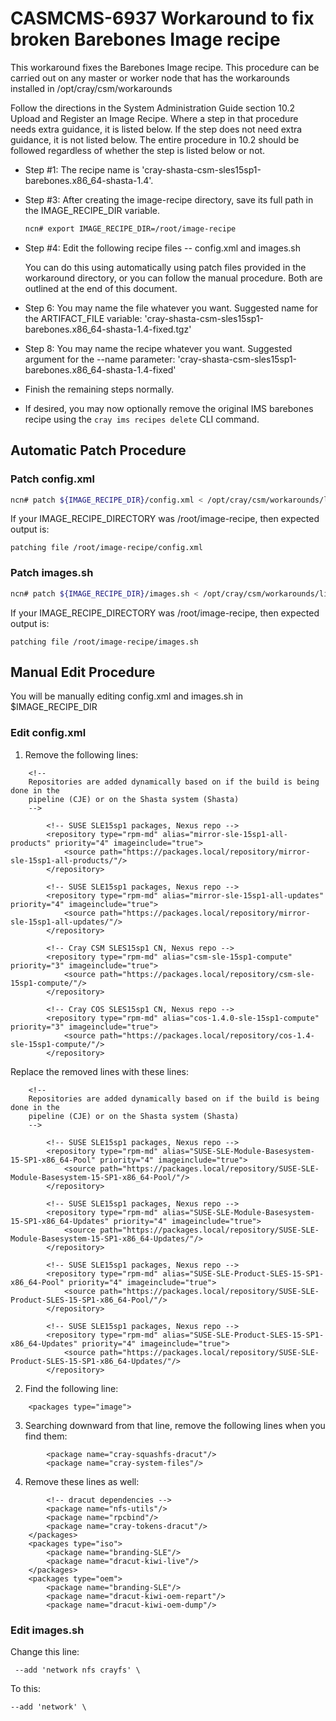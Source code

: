 # CASMCMS-6937 Workaround to fix broken Barebones Image recipe

This workaround fixes the Barebones Image recipe. This procedure can be carried out on any
master or worker node that has the workarounds installed in /opt/cray/csm/workarounds

Follow the directions in the System Administration Guide section 10.2 Upload and Register an Image Recipe.
Where a step in that procedure needs extra guidance, it is listed below. If the step does not need extra
guidance, it is not listed below. The entire procedure in 10.2 should be followed regardless of whether
the step is listed below or not.

* Step #1: The recipe name is 'cray-shasta-csm-sles15sp1-barebones.x86_64-shasta-1.4'.

* Step #3: After creating the image-recipe directory, save its full path in the IMAGE_RECIPE_DIR variable.
    ```bash
    ncn# export IMAGE_RECIPE_DIR=/root/image-recipe
    ```

* Step #4: Edit the following recipe files -- config.xml and images.sh

    You can do this using automatically using patch files provided in the workaround directory, or you can follow
    the manual procedure. Both are outlined at the end of this document.

* Step 6: You may name the file whatever you want. Suggested name for the ARTIFACT_FILE variable: 'cray-shasta-csm-sles15sp1-barebones.x86_64-shasta-1.4-fixed.tgz'

* Step 8: You may name the recipe whatever you want. Suggested argument for the --name parameter: 'cray-shasta-csm-sles15sp1-barebones.x86_64-shasta-1.4-fixed'

* Finish the remaining steps normally.

* If desired, you may now optionally remove the original IMS barebones recipe using the `cray ims recipes delete` CLI command.

## Automatic Patch Procedure

### Patch config.xml

```bash
ncn# patch ${IMAGE_RECIPE_DIR}/config.xml < /opt/cray/csm/workarounds/livecd-post-reboot/CASMCMS-6937/config.xml.patch
```

If your IMAGE_RECIPE_DIRECTORY was /root/image-recipe, then expected output is:
```
patching file /root/image-recipe/config.xml
```

### Patch images.sh

```bash
ncn# patch ${IMAGE_RECIPE_DIR}/images.sh < /opt/cray/csm/workarounds/livecd-post-reboot/CASMCMS-6937/images.sh.patch
```

If your IMAGE_RECIPE_DIRECTORY was /root/image-recipe, then expected output is:
```
patching file /root/image-recipe/images.sh
```

## Manual Edit Procedure

You will be manually editing config.xml and images.sh in $IMAGE_RECIPE_DIR

### Edit config.xml

1. Remove the following lines:

```
    <!--
    Repositories are added dynamically based on if the build is being done in the
    pipeline (CJE) or on the Shasta system (Shasta)
    -->

        <!-- SUSE SLE15sp1 packages, Nexus repo -->
        <repository type="rpm-md" alias="mirror-sle-15sp1-all-products" priority="4" imageinclude="true">
            <source path="https://packages.local/repository/mirror-sle-15sp1-all-products/"/>
        </repository>

        <!-- SUSE SLE15sp1 packages, Nexus repo -->
        <repository type="rpm-md" alias="mirror-sle-15sp1-all-updates" priority="4" imageinclude="true">
            <source path="https://packages.local/repository/mirror-sle-15sp1-all-updates/"/>
        </repository>

        <!-- Cray CSM SLES15sp1 CN, Nexus repo -->
        <repository type="rpm-md" alias="csm-sle-15sp1-compute" priority="3" imageinclude="true">
            <source path="https://packages.local/repository/csm-sle-15sp1-compute/"/>
        </repository>

        <!-- Cray COS SLES15sp1 CN, Nexus repo -->
        <repository type="rpm-md" alias="cos-1.4.0-sle-15sp1-compute" priority="3" imageinclude="true">
            <source path="https://packages.local/repository/cos-1.4-sle-15sp1-compute/"/>
        </repository>
```

Replace the removed lines with these lines:
```
    <!--
    Repositories are added dynamically based on if the build is being done in the
    pipeline (CJE) or on the Shasta system (Shasta)
    -->

        <!-- SUSE SLE15sp1 packages, Nexus repo -->
        <repository type="rpm-md" alias="SUSE-SLE-Module-Basesystem-15-SP1-x86_64-Pool" priority="4" imageinclude="true">
            <source path="https://packages.local/repository/SUSE-SLE-Module-Basesystem-15-SP1-x86_64-Pool/"/>
        </repository>

        <!-- SUSE SLE15sp1 packages, Nexus repo -->
        <repository type="rpm-md" alias="SUSE-SLE-Module-Basesystem-15-SP1-x86_64-Updates" priority="4" imageinclude="true">
            <source path="https://packages.local/repository/SUSE-SLE-Module-Basesystem-15-SP1-x86_64-Updates/"/>
        </repository>

        <!-- SUSE SLE15sp1 packages, Nexus repo -->
        <repository type="rpm-md" alias="SUSE-SLE-Product-SLES-15-SP1-x86_64-Pool" priority="4" imageinclude="true">
            <source path="https://packages.local/repository/SUSE-SLE-Product-SLES-15-SP1-x86_64-Pool/"/>
        </repository>

        <!-- SUSE SLE15sp1 packages, Nexus repo -->
        <repository type="rpm-md" alias="SUSE-SLE-Product-SLES-15-SP1-x86_64-Updates" priority="4" imageinclude="true">
            <source path="https://packages.local/repository/SUSE-SLE-Product-SLES-15-SP1-x86_64-Updates/"/>
        </repository>            
```

2. Find the following line:
```
    <packages type="image">
```

3. Searching downward from that line, remove the following lines when you find them:

```
        <package name="cray-squashfs-dracut"/>
        <package name="cray-system-files"/>
```

4. Remove these lines as well:
```
        <!-- dracut dependencies -->
        <package name="nfs-utils"/>
        <package name="rpcbind"/>
        <package name="cray-tokens-dracut"/>
    </packages>
    <packages type="iso">
        <package name="branding-SLE"/>
        <package name="dracut-kiwi-live"/>
    </packages>
    <packages type="oem">
        <package name="branding-SLE"/>
        <package name="dracut-kiwi-oem-repart"/>
        <package name="dracut-kiwi-oem-dump"/>
```

### Edit images.sh

Change this line:
```
 --add 'network nfs crayfs' \
```

To this:
 ```
 --add 'network' \
```
